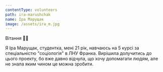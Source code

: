 ```yaml
---
contentType: volunteers
path: ira-marushchak
name: Іра Марущак
image: /assets/ira_m.jpg
---
```

Вітання ✋🏻

Я Іра Марущак, студентка, мені 21 рік, навчаюсь на 5 курсі за спеціальністю "соціологія" в ЛНУ Франка. Вирішила долучитись до цього проекту, бо вже давно відчула, що хочу допомагати людям, але не знала яким чином це можна зробити.
